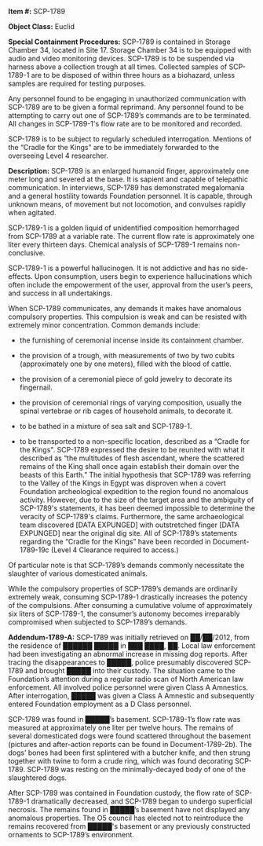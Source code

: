 **Item #:** SCP-1789

**Object Class:** Euclid

**Special Containment Procedures:** SCP-1789 is contained in Storage Chamber 34, located in Site 17. Storage Chamber 34 is to be equipped with audio and video monitoring devices. SCP-1789 is to be suspended via harness above a collection trough at all times. Collected samples of SCP-1789-1 are to be disposed of within three hours as a biohazard, unless samples are required for testing purposes.

Any personnel found to be engaging in unauthorized communication with SCP-1789 are to be given a formal reprimand. Any personnel found to be attempting to carry out one of SCP-1789’s commands are to be terminated. All changes in SCP-1789-1's flow rate are to be monitored and recorded.

SCP-1789 is to be subject to regularly scheduled interrogation. Mentions of the “Cradle for the Kings” are to be immediately forwarded to the overseeing Level 4 researcher.

**Description:** SCP-1789 is an enlarged humanoid finger, approximately one meter long and severed at the base. It is sapient and capable of telepathic communication. In interviews, SCP-1789 has demonstrated megalomania and a general hostility towards Foundation personnel. It is capable, through unknown means, of movement but not locomotion, and convulses rapidly when agitated.

SCP-1789-1 is a golden liquid of unidentified composition hemorrhaged from SCP-1789 at a variable rate. The current flow rate is approximately one liter every thirteen days. Chemical analysis of SCP-1789-1 remains non-conclusive.

SCP-1789-1 is a powerful hallucinogen. It is not addictive and has no side-effects. Upon consumption, users begin to experience hallucinations which often include the empowerment of the user, approval from the user’s peers, and success in all undertakings.

When SCP-1789 communicates, any demands it makes have anomalous compulsory properties. This compulsion is weak and can be resisted with extremely minor concentration. Common demands include:

*   the furnishing of ceremonial incense inside its containment chamber.

*   the provision of a trough, with measurements of two by two cubits (approximately one by one meters), filled with the blood of cattle.

*   the provision of a ceremonial piece of gold jewelry to decorate its fingernail.

*   the provision of ceremonial rings of varying composition, usually the spinal vertebrae or rib cages of household animals, to decorate it.

*   to be bathed in a mixture of sea salt and SCP-1789-1.

*   to be transported to a non-specific location, described as a “Cradle for the Kings". SCP-1789 expressed the desire to be reunited with what it described as “the multitudes of flesh ascendant, where the scattered remains of the King shall once again establish their domain over the beasts of this Earth.” The initial hypothesis that SCP-1789 was referring to the Valley of the Kings in Egypt was disproven when a covert Foundation archeological expedition to the region found no anomalous activity. However, due to the size of the target area and the ambiguity of SCP-1789's statements, it has been deemed impossible to determine the veracity of SCP-1789's claims. Furthermore, the same archaeological team discovered \[DATA EXPUNGED\] with outstretched finger \[DATA EXPUNGED\] near the original dig site. All of SCP-1789’s statements regarding the “Cradle for the Kings” have been recorded in Document-1789-19c (Level 4 Clearance required to access.)

Of particular note is that SCP-1789’s demands commonly necessitate the slaughter of various domesticated animals.

While the compulsory properties of SCP-1789’s demands are ordinarily extremely weak, consuming SCP-1789-1 drastically increases the potency of the compulsions. After consuming a cumulative volume of approximately six liters of SCP-1789-1, the consumer’s autonomy becomes irreparably compromised when subjected to SCP-1789’s demands.

**Addendum-1789-A:** SCP-1789 was initially retrieved on ██/██/2012, from the residence of ██████ █████ in ███ ████, ██. Local law enforcement had been investigating an abnormal increase in missing dog reports. After tracing the disappearances to █████, police presumably discovered SCP-1789 and brought █████ into their custody. The situation came to the Foundation’s attention during a regular radio scan of North American law enforcement. All involved police personnel were given Class A Amnestics. After interrogation, █████ was given a Class A Amnestic and subsequently entered Foundation employment as a D Class personnel.

SCP-1789 was found in █████’s basement. SCP-1789-1’s flow rate was measured at approximately one liter per twelve hours. The remains of several domesticated dogs were found scattered throughout the basement (pictures and after-action reports can be found in Document-1789-2b). The dogs’ bones had been first splintered with a butcher knife, and then strung together with twine to form a crude ring, which was found decorating SCP-1789. SCP-1789 was resting on the minimally-decayed body of one of the slaughtered dogs.

After SCP-1789 was contained in Foundation custody, the flow rate of SCP-1789-1 dramatically decreased, and SCP-1789 began to undergo superficial necrosis. The remains found in █████’s basement have not displayed any anomalous properties. The O5 council has elected not to reintroduce the remains recovered from █████'s basement or any previously constructed ornaments to SCP-1789’s environment.